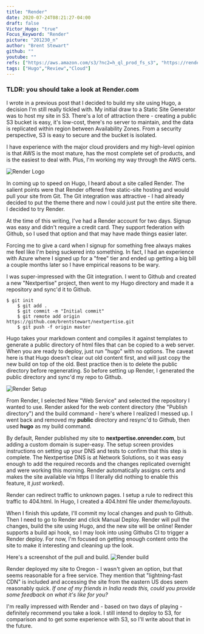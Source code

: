 ```yaml
---
title: "Render"
date: 2020-07-24T08:21:27-04:00
draft: false
Victor_Hugo: "true"
Focus_Keyword: "Render"
picture: "201230_n"
author: "Brent Stewart"
github: ""
youtube: ""
refs: ["https://aws.amazon.com/s3/?nc2=h_ql_prod_fs_s3", "https://render.com/"]
tags: ["Hugo","Review","Cloud"]
---
```

### TLDR: you should take a look at Render.com ###

I wrote in a previous post that I decided to build my site using Hugo, a decision I'm still really tickled with.  My initial draw to a Static Site Generator was to host my site in S3.  There's a lot of attraction there - creating a public S3 bucket is easy, it's low-cost, there's no server to maintain, and the data is replicated within region between Availability Zones.  From a security perspective, S3 is easy to secure and the bucket is isolated.

I have experience with the major cloud providers and my high-level opinion is that AWS is the most mature, has the most complete set of products, and is the easiest to deal with.  Plus, I'm working my way through the AWS certs.

![Render Logo](/render.png#floatright)

In coming up to speed on Hugo, I heard about a site called Render.  The salient points were that Render offered free static-site hosting and would pull your site from Git.  The Git integration was attractive - I had already decided to put the theme there and now I could just put the entire site there.  I decided to try Render.

At the time of this writing, I've had a Render account for two days.  Signup was easy and didn't require a credit card.  They support federation with Github, so I used that option and that may have made things easier later.  

Forcing me to give a card when I signup for something free always makes me feel like I'm being suckered into something.  In fact, I had an experience with Azure where I signed up for a "free" tier and ended up getting a big bill a couple months later so I have empirical reasons to be wary.

I was super-impressed with the Git integration.  I went to Github and created a new "Nextpertise" project, then went to my Hugo directory and made it a repository and sync'd it to Github.

    $ git init  
        $ git add .  
        $ git commit -m "Initial commit"  
        $ git remote add origin https://github.com/brentstewart/nextpertise.git  
        $ git push -f origin master  

Hugo takes your markdown content and compiles it against templates to generate a public directory of html files that can be copied to a web server.  When you are ready to deploy, just run "hugo" with no options.  The caveat here is that Hugo doesn't clear out old content first, and will just copy the new build on top of the old.  Best practice then is to delete the public directory before regenerating.  So before setting up Render, I generated the public directory and sync'd my repo to Github.

![Render Setup](/Render_setup.png#floatsmallright) 

From Render, I selected New "Web Service" and selected the repository I wanted to use.  Render asked for the web content directory (the "Publish directory")  and the build command - here's where I realized I messed up.  I went back and removed my **public** directory and resync'd to Github, then used  **hugo** as my build command.   

By default, Render published my site to **nextpertise.onrender.com**, but adding a custom domain is super-easy.  The setup screen provides instructions on setting up your DNS and tests to confirm that this step is complete.  The Nextpertise DNS is at Network Solutions, so it was easy enough to add the required records and the changes replicated overnight and were working this morning.  Render automatically assigns certs and makes the site available via https (I literally did nothing to enable this feature, it _just worked_).

Render can redirect traffic to unknown pages.  I setup a rule to redirect this traffic to 404.html.  In Hugo, I created a 404.html file under _theme/layouts_.

When I finish this update, I'll commit my local changes and push to Github.  Then I need to go to Render and click Manual Deploy.  Render will pull the changes, build the site using Hugo, and the new site will be online!  Render supports a build api hook, so I may look into using Githubs CI to trigger a Render deploy.  For now, I'm focused on getting enough content onto the site to make it interesting and cleaning up the look.  

Here's a screenshot of the pull and build.
![Render build](/Render_deploy.png#floatright)

Render deployed my site to Oregon - I wasn't given an option, but that seems reasonable for a free service.  They mention that "lightning-fast CDN" is included and accessing the site from the eastern US does seem reasonably quick.  _If one of my friends in India reads this, could you provide some feedback on what it's like for you?_

I'm really impressed with Render and - based on two days of playing - definitely recommend you take a look.  I still intend to deploy to S3, for comparison and to get some experience with S3, so I'll write about that in the future.